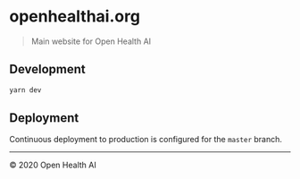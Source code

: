 # openhealthai.org

> Main website for Open Health AI

## Development

```sh
yarn dev
```

## Deployment

Continuous deployment to production is configured for the `master` branch.

---

&copy; 2020 Open Health AI
